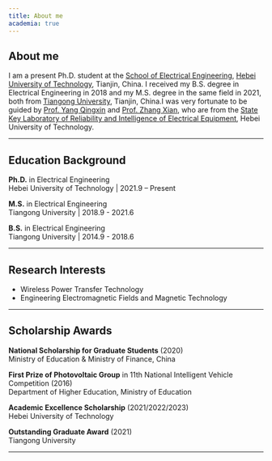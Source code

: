 ```yaml
---
title: About me
academia: true
---
```


## About me
I am a present Ph.D. student at the [School of Electrical Engineering](https://ee.hebut.edu.cn/), [Hebei University of Technology](https://www.hebut.edu.cn/), Tianjin, China. I received my B.S. degree in Electrical Engineering in 2018 and my M.S. degree in the same field in 2021, both from [Tiangong University](https://www.tiangong.edu.cn/main.htm), Tianjin, China.I was very fortunate to be guided by [Prof. Yang Qingxin](https://ee.hebut.edu.cn/szdw/jsml/Y/c573fe21a1384f15ba314cbf7f094008.html#main) and [Prof. Zhang Xian](https://ee.hebut.edu.cn/szdw/jsml/Z/ed09ec4d87f04b2ea4f4cb5476312865.html#main), who are from the [State Key Laboratory of Reliability and Intelligence of Electrical Equipment](https://eeri.hebut.edu.cn/tdjs/xsdtr/index.html), Hebei University of Technology.

---

## Education Background  
**Ph.D.** in Electrical Engineering  
Hebei University of Technology | 2021.9 – Present  

**M.S.** in Electrical Engineering  
Tiangong University | 2018.9 - 2021.6  

**B.S.** in Electrical Engineering  
Tiangong University | 2014.9 - 2018.6  

---
## Research Interests  
- Wireless Power Transfer Technology  
- Engineering Electromagnetic Fields and Magnetic Technology  

---
## Scholarship Awards  
**National Scholarship for Graduate Students** (2020)  
Ministry of Education & Ministry of Finance, China  

**First Prize of Photovoltaic Group** in 11th National Intelligent Vehicle Competition (2016)  
Department of Higher Education, Ministry of Education  

**Academic Excellence Scholarship** (2021/2022/2023)  
Hebei University of Technology  

**Outstanding Graduate Award** (2021)  
Tiangong University  

---
